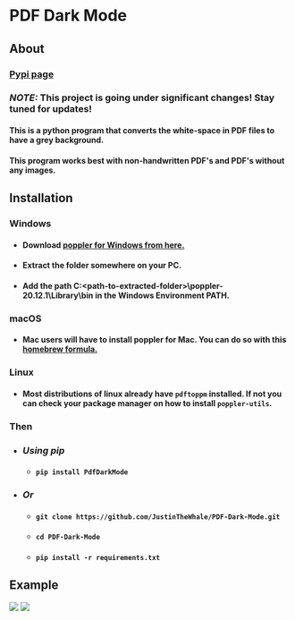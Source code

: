 # PDF Dark Mode

## About 

### [Pypi page](https://pypi.org/project/PdfDarkMode/)

### _*NOTE:*_ This project is going under significant changes! Stay tuned for updates!

#### This is a python program that converts the white-space in PDF files to have a grey background.
#### This program works best with non-handwritten PDF's and PDF's without any images.

## Installation 
### Windows
- #### Download [poppler for Windows from here.](https://github.com/oschwartz10612/poppler-windows/releases/tag/v20.12.1-data)
- #### Extract the folder somewhere on your PC. 
- #### Add the path C:\<path-to-extracted-folder>\poppler-20.12.1\Library\bin in the Windows Environment PATH. 

### macOS
* #### Mac users will have to install poppler for Mac. You can do so with this [homebrew formula.](https://formulae.brew.sh/formula/poppler)

### Linux
* #### Most distributions of linux already have ```pdftoppm``` installed. If not you can check your package manager on how to install ```poppler-utils```.

### Then
* ### _*Using pip*_
    * #### ``` pip install PdfDarkMode ```
* ### _*Or*_
    * #### ``` git clone https://github.com/JustinTheWhale/PDF-Dark-Mode.git ```
    * #### ``` cd PDF-Dark-Mode ```
    * #### ``` pip install -r requirements.txt ```

## Example
<img src="examples/example_input.png">
<img src="examples/example_output.png">